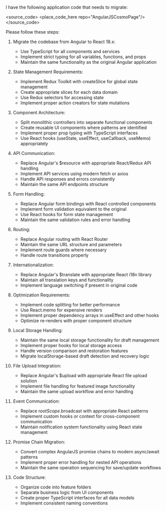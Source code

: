 I have the following application code that needs to migrate:

<source_code>
<place_code_here repo="AngularJSCosmoPage"/>
</source_code>

Please follow these steps:

1. Migrate the codebase from Angular to React 18.x:
   - Use TypeScript for all components and services
   - Implement strict typing for all variables, functions, and props
   - Maintain the same functionality as the original Angular application

2. State Management Requirements:
   - Implement Redux Toolkit with createSlice for global state management
   - Create appropriate slices for each data domain
   - Use Redux selectors for accessing state
   - Implement proper action creators for state mutations

3. Component Architecture:
   - Split monolithic controllers into separate functional components
   - Create reusable UI components where patterns are identified
   - Implement proper prop typing with TypeScript interfaces
   - Use React hooks (useState, useEffect, useCallback, useMemo) appropriately

4. API Communication:
   - Replace Angular's $resource with appropriate React/Redux API handling
   - Implement API services using modern fetch or axios
   - Handle API responses and errors consistently
   - Maintain the same API endpoints structure

5. Form Handling:
   - Replace Angular form bindings with React controlled components
   - Implement form validation equivalent to the original
   - Use React hooks for form state management
   - Maintain the same validation rules and error handling

6. Routing:
   - Replace Angular routing with React Router
   - Maintain the same URL structure and parameters
   - Implement route guards where necessary
   - Handle route transitions properly

7. Internationalization:
   - Replace Angular's $translate with appropriate React i18n library
   - Maintain all translation keys and functionality
   - Implement language switching if present in original code

8. Optimization Requirements:
   - Implement code splitting for better performance
   - Use React.memo for expensive renders
   - Implement proper dependency arrays in useEffect and other hooks
   - Optimize re-renders with proper component structure

9. Local Storage Handling:
   - Maintain the same local storage functionality for draft management
   - Implement proper hooks for local storage access
   - Handle version comparison and restoration features
   - Migrate localStorage-based draft detection and recovery logic

10. File Upload Integration:
    - Replace Angular's $upload with appropriate React file upload solution
    - Implement file handling for featured image functionality
    - Maintain the same upload workflow and error handling

11. Event Communication:
    - Replace $rootScope.$broadcast with appropriate React patterns
    - Implement custom hooks or context for cross-component communication
    - Maintain notification system functionality using React state management

12. Promise Chain Migration:
    - Convert complex AngularJS promise chains to modern async/await patterns
    - Implement proper error handling for nested API operations
    - Maintain the same operation sequencing for save/update workflows

13. Code Structure:
    - Organize code into feature folders
    - Separate business logic from UI components
    - Create proper TypeScript interfaces for all data models
    - Implement consistent naming conventions
